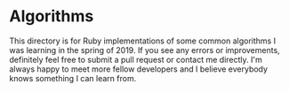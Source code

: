 # Algorithms

This directory is for Ruby implementations of some common algorithms I was learning in the spring of 2019. If you see any errors or improvements, definitely feel free to submit a pull request or contact me directly. I'm always happy to meet more fellow developers and I believe everybody knows something I can learn from.
